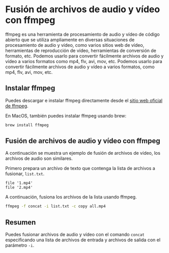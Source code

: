 # Fusión de archivos de audio y vídeo con ffmpeg

ffmpeg es una herramienta de procesamiento de audio y vídeo de código abierto que se utiliza ampliamente en diversas situaciones de procesamiento de audio y vídeo, como varios sitios web de vídeo, herramientas de reproducción de vídeo, herramientas de conversión de formato, etc. Podemos usarlo para convertir fácilmente archivos de audio y vídeo a varios formatos como mp4, flv, avi, mov, etc. Podemos usarlo para convertir fácilmente archivos de audio y vídeo a varios formatos, como mp4, flv, avi, mov, etc.

## Instalar ffmpeg

Puedes descargar e instalar ffmpeg directamente desde el [sitio web oficial de ffmpeg](https://ffmpeg.org/download.html).

En MacOS, también puedes instalar ffmpeg usando brew:

```sh
brew install ffmpeg
```

## Fusión de archivos de audio y vídeo con ffmpeg

A continuación se muestra un ejemplo de fusión de archivos de vídeo, los archivos de audio son similares.

Primero prepara un archivo de texto que contenga la lista de archivos a fusionar, `list.txt`.

```
file '1.mp4'
file '2.mp4'
```

A continuación, fusiona los archivos de la lista usando ffmpeg.

```sh
ffmpeg -f concat -i list.txt -c copy all.mp4
```

## Resumen

Puedes fusionar archivos de audio y vídeo con el comando `concat` especificando una lista de archivos de entrada y archivos de salida con el parámetro `-i`.